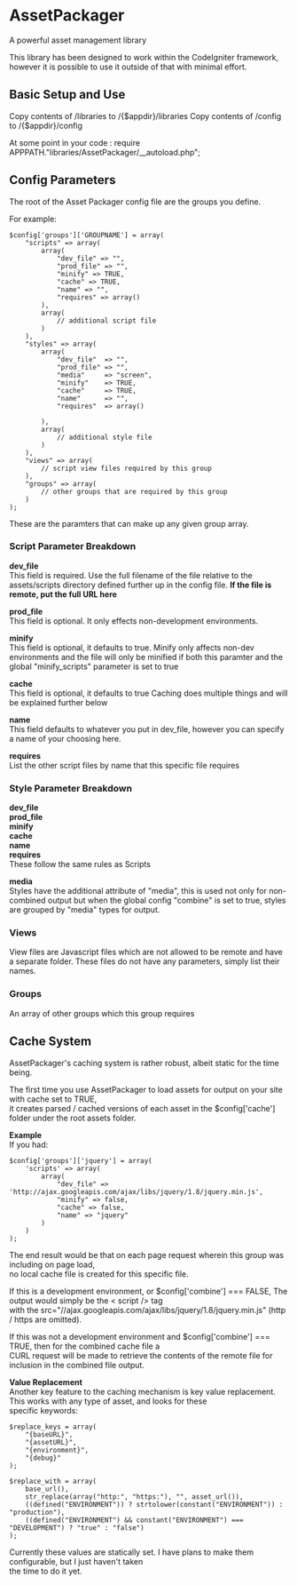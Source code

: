 AssetPackager
=============

A powerful asset management library

This library has been designed to work within the CodeIgniter framework, however it is possible to use it outside of that with minimal effort.


Basic Setup and Use
-------------------

Copy contents of /libraries to /{$appdir}/libraries
Copy contents of /config to /{$appdir}/config

At some point in your code : require APPPATH."libraries/AssetPackager/__autoload.php";

Config Parameters
-----------------

The root of the Asset Packager config file are the groups you define.

For example:

	$config['groups']['GROUPNAME'] = array(
		"scripts" => array(
			array(
				"dev_file" => "", 
	            "prod_file" => "", 
	            "minify" => TRUE,
	            "cache" => TRUE,
	            "name" => "",
	            "requires" => array()
			),
			array(
				// additional script file
			)
		),
		"styles" => array(
			array(
				"dev_file"  => "",
	            "prod_file" => "",
	            "media"     => "screen",
	            "minify"    => TRUE,
	            "cache"     => TRUE,
	            "name"      => "",
	            "requires"  => array()

			),
			array(
				// additional style file
			)
		),
		"views" => array(
			// script view files required by this group
		),
		"groups" => array(
			// other groups that are required by this group
		)
	);

These are the paramters that can make up any given group array.


### Script Parameter Breakdown

**dev_file**  
This field is required.  Use the full filename of the file relative to the assets/scripts
directory defined further up in the config file.
**If the file is remote, put the full URL here**

**prod_file**  
This field is optional.  It only effects non-development environments.

**minify**   
This field is optional, it defaults to true.  Minify only affects non-dev environments and the file will only be minified if both
this paramter and the global "minify_scripts" parameter is set to true

**cache**  
This field is optional, it defaults to true
Caching does multiple things and will be explained further below

**name**  
This field defaults to whatever you put in dev_file, however you can specify a
name of your choosing here.

**requires**  
List the other script files by name that this specific file requires


### Style Parameter Breakdown

**dev_file**  
**prod_file**  
**minify**  
**cache**  
**name**  
**requires**  
These follow the same rules as Scripts

**media**  
Styles have the additional attribute of "media", this is used not only for non-combined output but
when the global config "combine" is set to true, styles are grouped by "media" types for output.

### Views

View files are Javascript files which are not allowed to be remote and have a separate folder.
These files do not have any parameters, simply list their names.

### Groups

An array of other groups which this group requires

Cache System
------------
AssetPackager's caching system is rather robust, albeit static for the time being.  

The first time you use AssetPackager to load assets for output on your site with cache set to TRUE,  
it creates parsed / cached versions of each asset in the $config['cache'] folder under the root assets folder.  

**Example**  
If you had:
	
	$config['groups']['jquery'] = array(
	    'scripts' => array(
	        array(
	            "dev_file" => 'http://ajax.googleapis.com/ajax/libs/jquery/1.8/jquery.min.js',
	            "minify" => false,
	            "cache" => false,
	            "name" => "jquery"
	        )
	    )
	);

The end result would be that on each page request wherein this group was including on page load,  
no local cache file is created for this specific file.  

If this is a development environment, or $config['combine'] === FALSE, The output would simply be the < script /> tag  
with the src="//ajax.googleapis.com/ajax/libs/jquery/1.8/jquery.min.js" (http / https are omitted).  

If this was not a development environment and $config['combine'] === TRUE, then for the combined cache file a  
CURL request will be made to retrieve the contents of the remote file for inclusion in the combined file output.  

**Value Replacement**  
Another key feature to the caching mechanism is key value replacement.  This works with any type of asset, and looks for these  
specific keywords:

	$replace_keys = array(
        "{baseURL}",
        "{assetURL}",
        "{environment}",
        "{debug}"
    );

    $replace_with = array(
        base_url(),
        str_replace(array("http:", "https:"), "", asset_url()),
        ((defined("ENVIRONMENT")) ? strtolower(constant("ENVIRONMENT")) : "production"),
        ((defined("ENVIRONMENT") && constant("ENVIRONMENT") === "DEVELOPMENT") ? "true" : "false")
    );

Currently these values are statically set.  I have plans to make them configurable, but I just haven't taken  
the time to do it yet.


